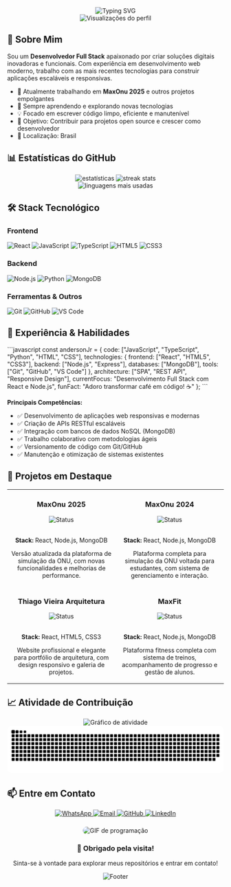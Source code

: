 <div align="center">
  <img src="https://readme-typing-svg.herokuapp.com?font=Fira+Code&size=32&duration=2800&pause=2000&color=00FF00&center=true&vCenter=true&width=940&lines=Ol%C3%A1!+%F0%9F%91%8B+Eu+sou+Anderson+Jr;Desenvolvedor+Full+Stack;Transformando+ideias+em+c%C3%B3digo!" alt="Typing SVG" />
</div>

<div align="center">
  <img src="https://komarev.com/ghpvc/?username=andersonjr667&color=00FF00&style=for-the-badge&label=VISUALIZAÇÕES+DO+PERFIL" alt="Visualizações do perfil" />
</div>

###

## 🚀 Sobre Mim

Sou um **Desenvolvedor Full Stack** apaixonado por criar soluções digitais inovadoras e funcionais. Com experiência em desenvolvimento web moderno, trabalho com as mais recentes tecnologias para construir aplicações escaláveis e responsivas.

- 🔭 Atualmente trabalhando em **MaxOnu 2025** e outros projetos empolgantes
- 🌱 Sempre aprendendo e explorando novas tecnologias
- 💡 Focado em escrever código limpo, eficiente e manutenível
- 🎯 Objetivo: Contribuir para projetos open source e crescer como desenvolvedor
- 📍 Localização: Brasil

###

## 📊 Estatísticas do GitHub

<div align="center">
  <img src="https://github-readme-stats.vercel.app/api?username=andersonjr667&hide_title=false&hide_rank=false&show_icons=true&include_all_commits=true&count_private=true&disable_animations=false&theme=dark&title_color=00FF00&text_color=CCCCCC&icon_color=00FF00&bg_color=1A1A1A&locale=pt-br&hide_border=true&border_radius=10" height="180" alt="estatísticas" />
  <img src="https://github-readme-streak-stats.herokuapp.com/?user=andersonjr667&theme=dark&hide_border=true&border_radius=10&background=1A1A1A&ring=00FF00&fire=00FF00&currStreakLabel=00FF00&sideLabels=CCCCCC&currStreakNum=00FF00&sideNums=CCCCCC&dates=CCCCCC" height="180" alt="streak stats" />
</div>

<div align="center">
  <img src="https://github-readme-stats.vercel.app/api/top-langs?username=andersonjr667&locale=pt-br&hide_title=false&layout=compact&card_width=400&langs_count=8&theme=dark&title_color=00FF00&text_color=CCCCCC&bg_color=1A1A1A&hide_border=true&border_radius=10" height="200" alt="linguagens mais usadas" />
</div>

###

## 🛠️ Stack Tecnológico

### Frontend
<div align="left">
  <img src="https://img.shields.io/badge/React-20232A?style=for-the-badge&logo=react&logoColor=61DAFB" alt="React" />
  <img src="https://img.shields.io/badge/JavaScript-F7DF1E?style=for-the-badge&logo=javascript&logoColor=black" alt="JavaScript" />
  <img src="https://img.shields.io/badge/TypeScript-007ACC?style=for-the-badge&logo=typescript&logoColor=white" alt="TypeScript" />
  <img src="https://img.shields.io/badge/HTML5-E34F26?style=for-the-badge&logo=html5&logoColor=white" alt="HTML5" />
  <img src="https://img.shields.io/badge/CSS3-1572B6?style=for-the-badge&logo=css3&logoColor=white" alt="CSS3" />
</div>

### Backend
<div align="left">
  <img src="https://img.shields.io/badge/Node.js-43853D?style=for-the-badge&logo=node.js&logoColor=white" alt="Node.js" />
  <img src="https://img.shields.io/badge/Python-3776AB?style=for-the-badge&logo=python&logoColor=white" alt="Python" />
  <img src="https://img.shields.io/badge/MongoDB-4EA94B?style=for-the-badge&logo=mongodb&logoColor=white" alt="MongoDB" />
</div>

### Ferramentas & Outros
<div align="left">
  <img src="https://img.shields.io/badge/Git-F05032?style=for-the-badge&logo=git&logoColor=white" alt="Git" />
  <img src="https://img.shields.io/badge/GitHub-181717?style=for-the-badge&logo=github&logoColor=white" alt="GitHub" />
  <img src="https://img.shields.io/badge/VS_Code-007ACC?style=for-the-badge&logo=visual-studio-code&logoColor=white" alt="VS Code" />
</div>

###

## 💼 Experiência & Habilidades

\`\`\`javascript
const andersonJr = {
  code: ["JavaScript", "TypeScript", "Python", "HTML", "CSS"],
  technologies: {
    frontend: ["React", "HTML5", "CSS3"],
    backend: ["Node.js", "Express"],
    databases: ["MongoDB"],
    tools: ["Git", "GitHub", "VS Code"]
  },
  architecture: ["SPA", "REST API", "Responsive Design"],
  currentFocus: "Desenvolvimento Full Stack com React e Node.js",
  funFact: "Adoro transformar café em código! ☕"
};
\`\`\`

**Principais Competências:**
- ✅ Desenvolvimento de aplicações web responsivas e modernas
- ✅ Criação de APIs RESTful escaláveis
- ✅ Integração com bancos de dados NoSQL (MongoDB)
- ✅ Trabalho colaborativo com metodologias ágeis
- ✅ Versionamento de código com Git/GitHub
- ✅ Manutenção e otimização de sistemas existentes

###

## 🎯 Projetos em Destaque

<table>
  <tr>
    <td width="50%">
      <h3 align="center">MaxOnu 2025</h3>
      <div align="center">
        <img src="https://img.shields.io/badge/Status-Em%20Desenvolvimento-FFFF00?style=for-the-badge" alt="Status" />
        <br><br>
        <p><strong>Stack:</strong> React, Node.js, MongoDB</p>
        <p>Versão atualizada da plataforma de simulação da ONU, com novas funcionalidades e melhorias de performance.</p>
      </div>
    </td>
    <td width="50%">
      <h3 align="center">MaxOnu 2024</h3>
      <div align="center">
        <img src="https://img.shields.io/badge/Status-Live-00FF00?style=for-the-badge" alt="Status" />
        <br><br>
        <p><strong>Stack:</strong> React, Node.js, MongoDB</p>
        <p>Plataforma completa para simulação da ONU voltada para estudantes, com sistema de gerenciamento e interação.</p>
      </div>
    </td>
  </tr>
  <tr>
    <td width="50%">
      <h3 align="center">Thiago Vieira Arquitetura</h3>
      <div align="center">
        <img src="https://img.shields.io/badge/Status-Live-00FF00?style=for-the-badge" alt="Status" />
        <br><br>
        <p><strong>Stack:</strong> React, HTML5, CSS3</p>
        <p>Website profissional e elegante para portfólio de arquitetura, com design responsivo e galeria de projetos.</p>
      </div>
    </td>
    <td width="50%">
      <h3 align="center">MaxFit</h3>
      <div align="center">
        <img src="https://img.shields.io/badge/Status-Live-00FF00?style=for-the-badge" alt="Status" />
        <br><br>
        <p><strong>Stack:</strong> React, Node.js, MongoDB</p>
        <p>Plataforma fitness completa com sistema de treinos, acompanhamento de progresso e gestão de alunos.</p>
      </div>
    </td>
  </tr>
</table>

###

## 📈 Atividade de Contribuição

<div align="center">
  <img src="https://github-readme-activity-graph.vercel.app/graph?username=andersonjr667&theme=react-dark&hide_border=true&bg_color=1A1A1A&color=00FF00&line=00FF00&point=CCCCCC&area=true&area_color=00FF00" alt="Gráfico de atividade" />
</div>

<div align="center">
  <img src="https://raw.githubusercontent.com/platane/snk/output/github-contribution-grid-snake-dark.svg" alt="Animação Snake" style="border-radius: 10px" />
</div>

###

## 📫 Entre em Contato

<div align="center">
  <a href="https://wa.me/5531971533882" target="_blank">
    <img src="https://img.shields.io/badge/WhatsApp-25D366?style=for-the-badge&logo=whatsapp&logoColor=white" height="40" alt="WhatsApp" />
  </a>
  <a href="mailto:alsj1520@gmail.com" target="_blank">
    <img src="https://img.shields.io/badge/Gmail-EA4335?style=for-the-badge&logo=gmail&logoColor=white" height="40" alt="Email" />
  </a>
  <a href="https://github.com/andersonjr667" target="_blank">
    <img src="https://img.shields.io/badge/GitHub-181717?style=for-the-badge&logo=github&logoColor=white" height="40" alt="GitHub" />
  </a>
  <a href="https://www.linkedin.com/in/andersonjr667" target="_blank">
    <img src="https://img.shields.io/badge/LinkedIn-0A66C2?style=for-the-badge&logo=linkedin&logoColor=white" height="40" alt="LinkedIn" />
  </a>
</div>

###

<div align="center">
  <img src="https://pa1.narvii.com/6843/41399bdea29e5dc45e503cfd3ba973a448a62da7_hq.gif" width="500" alt="GIF de programação" style="border-radius: 10px" />
</div>

###

<div align="center">
  <h3>💚 Obrigado pela visita!</h3>
  <p>Sinta-se à vontade para explorar meus repositórios e entrar em contato!</p>
  
  <img src="https://capsule-render.vercel.app/api?type=waving&color=00FF00&height=120&section=footer" alt="Footer" />
</div>

